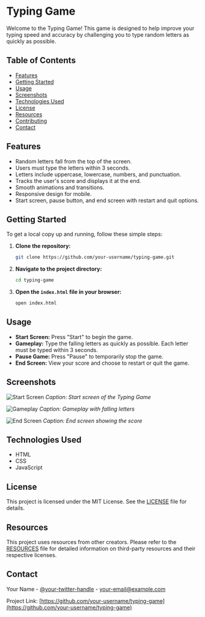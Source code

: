# Typing Game

Welcome to the Typing Game! This game is designed to help improve your typing speed and accuracy by challenging you to type random letters as quickly as possible. 

## Table of Contents

- [Features](#features)
- [Getting Started](#getting-started)
- [Usage](#usage)
- [Screenshots](#screenshots)
- [Technologies Used](#technologies-used)
- [License](#license)
- [Resources](#resources)
- [Contributing](#contributing)
- [Contact](#contact)

## Features

- Random letters fall from the top of the screen.
- Users must type the letters within 3 seconds.
- Letters include uppercase, lowercase, numbers, and punctuation.
- Tracks the user's score and displays it at the end.
- Smooth animations and transitions.
- Responsive design for mobile.
- Start screen, pause button, and end screen with restart and quit options.

## Getting Started

To get a local copy up and running, follow these simple steps:

1. **Clone the repository:**

    ```sh
    git clone https://github.com/your-username/typing-game.git
    ```

2. **Navigate to the project directory:**

    ```sh
    cd typing-game
    ```

3. **Open the `index.html` file in your browser:**

    ```sh
    open index.html
    ```

## Usage

- **Start Screen:** Press "Start" to begin the game.
- **Gameplay:** Type the falling letters as quickly as possible. Each letter must be typed within 3 seconds.
- **Pause Game:** Press "Pause" to temporarily stop the game.
- **End Screen:** View your score and choose to restart or quit the game.

## Screenshots

![Start Screen](path/to/start-screen.png)
*Caption: Start screen of the Typing Game*

![Gameplay](path/to/gameplay.png)
*Caption: Gameplay with falling letters*

![End Screen](path/to/end-screen.png)
*Caption: End screen showing the score*

## Technologies Used

- HTML
- CSS
- JavaScript

## License

This project is licensed under the MIT License. See the [LICENSE](LICENSE) file for details.

## Resources

This project uses resources from other creators. Please refer to the [RESOURCES](RESOURCES.md) file for detailed information on third-party resources and their respective licenses.


## Contact

Your Name - [@your-twitter-handle](https://twitter.com/your-twitter-handle) - your-email@example.com

Project Link: [https://github.com/your-username/typing-game](https://github.com/your-username/typing-game)

